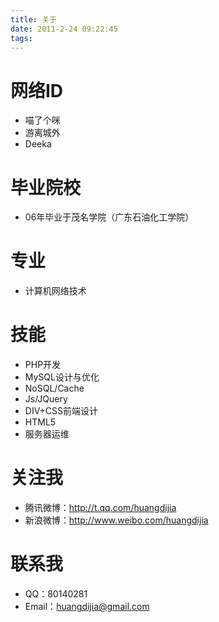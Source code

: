 ```yaml
---
title: 关于
date: 2011-2-24 09:22:45
tags:
---
```


# 网络ID
- 喵了个咪
- 游离城外
- Deeka

# 毕业院校
- 06年毕业于茂名学院（广东石油化工学院）

# 专业
- 计算机网络技术

# 技能
- PHP开发
- MySQL设计与优化
- NoSQL/Cache
- Js/JQuery
- DIV+CSS前端设计
- HTML5
- 服务器运维

# 关注我
- 腾讯微博：http://t.qq.com/huangdijia
- 新浪微博：http://www.weibo.com/huangdijia

# 联系我
- QQ：80140281
- Email：huangdijia@gmail.com